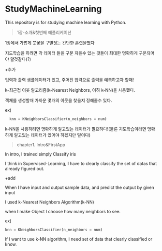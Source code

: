 # StudyMachineLearning

This repository is for studying machine learning with Python.

>1장-소개&첫번째 애플리케이션

1장에서 가볍게 붓꽃을 구별짓는 간단한 훈련을했다

지도학습을 하려면 각 데이터 들을 구분 지을수 있는 것들이 최대한 명확하게 구분되어야 할것같다(?)

+추가

입력과 출력 샘플데이터가 있고, 주어진 입력으로 출력을 예측하고자 할때!

k-최근접 이웃 알고리즘(k-Nearest Neighbors, 이하 k-NN)을 사용했다.

객체를 생성할때 가까운 몇개의 이웃을 찾을지 정해줄수 있다.

ex)

```python
  knn = KNeighborsClassifier(n_neighbors = num)

```

k-NN을 사용하려면 명확하게 알고있는 데이터가 필요하다!(물론 지도학습이라면 명확하게 알고있는 데이터가 있어야 하겠지만 말이다)

>chapter1. Intro&FirstApp

In intro, I trained simply Classify iris

I think in Supervised-Learning, I have to clearly classify the set of datas that already figured out.

+add

When I have input and output sample data, and predict the output by given input

I used k-Nearest Neighbors Algorithm(k-NN)

when I make Object I choose how many neighbors to see.

ex)

```python
knn = KNeighborsClassifier(n_neighbors = num)
```
If I want to use k-NN algorithm, I need set of data that clearly classified or know.
